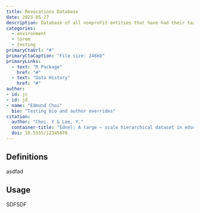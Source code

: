 ```yaml
---
title: Revocations Database
date: 2023-05-27
description: Database of all nonprofit entities that have had their tax exemmpt status revoked. 
categories:
  - environment
  - lorem
  - testing
primaryCtaUrl: "#"
primaryCtaCaption: "File size: 246kb"
primaryLinks:
  - text: "R Package"
    href: "#"
  - text: "Data History"
    href: "#"
author:
- id: jc
- id: jd
- name: "Edmund Choi"
  bio: "Testing bio and author overrides"
citation: 
  author: "Choi. Y & Lee, Y."
  container-title: "Ednel: A large – scale hierarchical dataset in education"
  doi: 10.5555/12345678
---
```



## Definitions 

asdfad

## Usage 

SDFSDF
